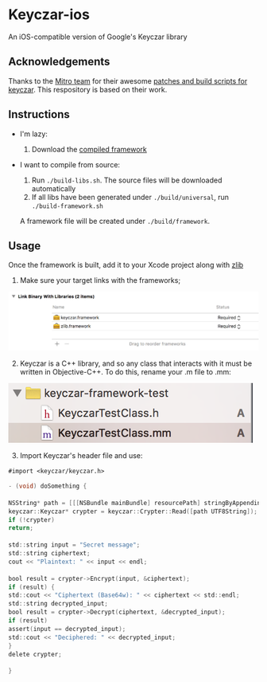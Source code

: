 # Keyczar-ios
An iOS-compatible version of Google's Keyczar library

## Acknowledgements
Thanks to the [Mitro team](https://github.com/mitro-co/mitro) for their awesome [patches and build scripts for keyczar](https://github.com/mitro-co/mitro/tree/master/mitro-core/cpp/third_party). This respository is based on their work.

## Instructions

* I'm lazy:
  1. Download the [compiled framework](/lazy/keyczar.framework.zip)

* I want to compile from source:
  1. Run ```./build-libs.sh```. The source files will be downloaded automatically
  2. If all libs have been generated under ```./build/universal```, run ```./build-framework.sh```

  A framework file will be created under ```./build/framework```.

## Usage
Once the framework is built, add it to your Xcode project along with [zlib](https://gist.github.com/dulaccc/75f1f49f53e544cef549)

1. Make sure your target links with the frameworks;

![Link with frameworks](/instructions/link_binaries.png)

2. Keyczar is a C++ library, and so any class that interacts with it must be written in Objective-C++. To do this, rename your .m file to .mm:

![Setting file as c++](/instructions/mm_file.png)

3. Import Keyczar's header file and use:
```
#import <keyczar/keyczar.h>
```
```objective-c
- (void) doSomething {

NSString* path = [[[NSBundle mainBundle] resourcePath] stringByAppendingPathComponent:@"aes"];
keyczar::Keyczar* crypter = keyczar::Crypter::Read([path UTF8String]);
if (!crypter)
return;

std::string input = "Secret message";
std::string ciphertext;
cout << "Plaintext: " << input << endl;

bool result = crypter->Encrypt(input, &ciphertext);
if (result) {
std::cout << "Ciphertext (Base64w): " << ciphertext << std::endl;
std::string decrypted_input;
bool result = crypter->Decrypt(ciphertext, &decrypted_input);
if (result)
assert(input == decrypted_input);
std::cout << "Deciphered: " << decrypted_input;
}
delete crypter;

}
```

